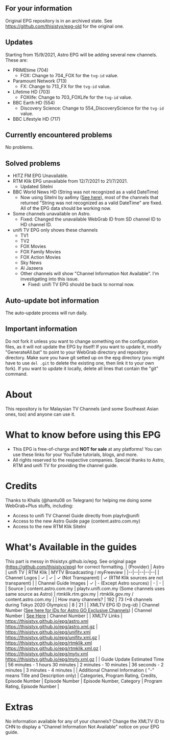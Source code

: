 ## For your information
Original EPG repository is in an archived state. See https://github.com/thisistyx/epg-old for the original one.

## Updates
Starting from 15/9/2021, Astro EPG will be adding several new channels. These are:
 - PRIMEtime (704)
   - FOX: Change to 704_FOX for the ``tvg-id`` value.
 - Paramount Network (713)
   - FX: Change to 713_FX for the ``tvg-id`` value.
 - Lifetime HD (703)
   - FOXlife: Change to 703_FOXLife for the ``tvg-id`` value.
 - BBC Earth HD (554)
   - Discovery Science: Change to 554_DiscoveryScience for the ``tvg-id`` value.
 - BBC Lifestyle HD (717)
## Currently encountered problems
No problems.

## Solved problems
- HITZ FM EPG Unavailable.
- RTM Klik EPG unavailable from 12/7/2021 to 21/7/2021.
  - Updated SiteIni
- BBC World News HD (String was not recognized as a valid DateTime)
  - Now using SiteIni by aa6my ([See here](https://github.com/thisistyx/epg/issues/2#issuecomment-841613022)), most of the channels that returned "String was not recognized as a valid DateTime" are fixed. All of the EPG data should be working now.
- Some channels unavailable on Astro.
  - Fixed: Changed the unavailable WebGrab ID from SD channel ID to HD channel ID.
- unifi TV EPG only shows these channels
  - TV1
  - TV2
  - FOX Movies
  - FOX Family Movies
  - FOX Action Movies
  - Sky News
  - Al Jazeera
  - Other channels will show "Channel Information Not Available". I'm investigating into this issue.
    - Fixed: unifi TV EPG should be back to normal now.


## Auto-update bot information
The auto-update process will run daily.

## Important information
Do not fork it unless you want to change something on the configuration files, as it will not update the EPG by itself! If you want to update it, modify "GenerateAll.bat" to point to your WebGrab directory and repository directory. Make sure you have git setted up on the epg directory (you might have to use ``del .git`` to delete the existing one, then link it to your own fork). If you want to update it locally, delete all lines that contain the "git" command.

# About
This repository is for Malaysian TV Channels (and some Southeast Asian ones, too) and anyone can use it.

# What to know before using this EPG
- This EPG is free-of-charge and **NOT for sale** at any platforms! You can use these links for your YouTube tutorials, blogs, and more.
- All rights reserved to the respective companies. Special thanks to Astro, RTM and unifi TV for providing the channel guide.
# Credits
Thanks to Khalis (@hantu08 on Telegram) for helping me doing some WebGrab+Plus stuffs, including:
 - Access to unifi TV Channel Guide directly from playtv@unifi  
 - Access to the new Astro Guide page (content.astro.com.my)
 - Access to the new RTM Klik SiteIni

# What's Available in the guides
This part is messy in thisistyx.github.io/epg. See original page (https://github.com/thisistyx/epg) for correct formatting.
| (Provider) | Astro | unifi TV | RTM Klik | MYTV Broadcasting / myFreeview |
|--|--|--|--|--|
| Channel Logos | ✓ | ✓ | ✓ (Not Transparent) | ✓ (RTM Klik sources are not transparent) |
| Channel Guide Images | ✓ | - (Except Astro sources) | - | - |
| Source | content.astro.com.my | playtv.unifi.com.my (Some channels uses same source as Astro) | rtmklik.rtm.gov.my | rtmklik.gov.my / content.astro.com.my |
| How many channels? | 192 | 73 (+8 channels during Tokyo 2020 Olympics) | 8 | 21 |
| XMLTV EPG ID (tvg-id) | Channel Number ([See here for IDs for Astro GO Exclusive Channels](https://thisistyx.github.io/epg/misc/AGEC.md)) | Channel Number | [See Here](https://thisistyx.github.io/epg/misc/RTMK.md) | Channel Number |
| XMLTV Links | https://thisistyx.github.io/epg/astro.xml  https://thisistyx.github.io/epg/astro.xml.gz | https://thisistyx.github.io/epg/unifitv.xml  https://thisistyx.github.io/epg/unifitv.xml.gz | https://thisistyx.github.io/epg/rtmklik.xml  https://thisistyx.github.io/epg/rtmklik.xml.gz | https://thisistyx.github.io/epg/mytv.xml  https://thisistyx.github.io/epg/mytv.xml.gz |
| Guide Update Estimated Time | 56 minutes - 1 hours 30 minutes | 2 minutes - 10 minutes | 36 seconds - 2 minutes | 3 minutes - 4 minutes |
| Additional Channel Information ( "-" means Title and Description only) | Categories, Program Rating, Credits, Episode Number | Episode Number | Episode Number, Category | Program Rating, Episode Number |

# Extras
No information available for any of your channels? Change the XMLTV ID to CHN to display a "Channel Information Not Available" notice on your EPG guide.
